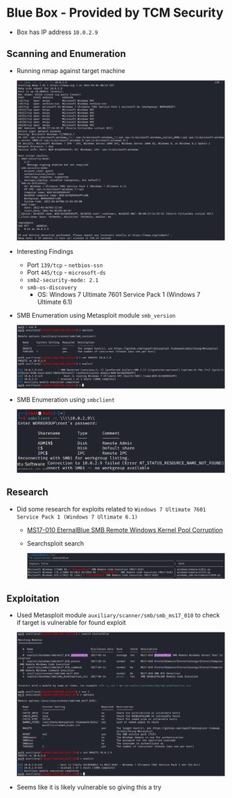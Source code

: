 # Blue Box - Provided by TCM Security 

- Box has IP address `10.0.2.9`



## Scanning and Enumeration
- Running nmap against target machine

    ![Nmap Results](2022-03-03-21-43-21.png)

- Interesting Findings 
  - Port `139/tcp` - `netbios-ssn`
  - Port `445/tcp` - `microsoft-ds`
  - `smb2-security-mode: 2.1`
  - `smb-os-discovery`
    - OS: Windows 7 Ultimate 7601 Service Pack 1 (Windows 7 Ultimate 6.1)


- SMB Enumeration using Metasploit module `smb_version`
  
  ![SMB Enumeration](2022-03-03-22-00-53.png)

- SMB Enumeration using `smbclient`

    ![smbclient enumeration](2022-03-03-22-06-57.png)

## Research 
- Did some research for exploits related to `Windows 7 Ultimate 7601 Service Pack 1 (Windows 7 Ultimate 6.1)`
  - [MS17-010 EternalBlue SMB Remote Windows Kernel Pool Corruption](https://www.rapid7.com/db/modules/exploit/windows/smb/ms17_010_eternalblue/)
  - Searchsploit search 

    ![Searchsploit results](2022-03-03-22-05-20.png)

## Exploitation

- Used Metasploit module `auxiliary/scanner/smb/smb_ms17_010` to check if target is vulnerable for found exploit 

    ![MS17-010 SMB RCE Detection](2022-03-03-22-14-03.png)

- Seems like it is likely vulnerable so giving this a try


